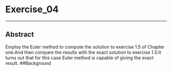# Exercise_04
***
## Abstract
Employ the Euler method to compute the solution to exercise 1.5 of Chapter one.And then compare the results with the exact solution to exercise 1.5.It turns out that for this case Euler method is capable of giving the exact result.
##Background
